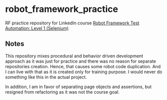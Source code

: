 # robot_framework_practice
RF practice repository for LinkedIn course 
[Robot Framework Test Automation: Level 1 (Selenium)](https://www.linkedin.com/learning/robot-framework-test-automation-level-1-selenium-21986416)

## Notes
This repository mixes procedural and behavior driven development approach as it was just for practice and there was 
no reason for separate repositories creation. Hence, that causes some robot code duplication. And I can live with that
as it is created only for training purpose. I would never do something like this in the actual project.

In addition, I am in favor of separating page objects and assertions, but resigned from refactoring as it was not
the course goal.